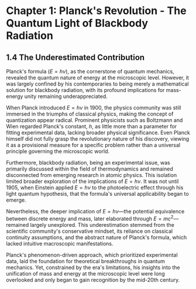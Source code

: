 # Chapter 1: Planck's Revolution - The Quantum Light of Blackbody Radiation

## 1.4 The Underestimated Contribution

Planck's formula ($E = h\nu$), as the cornerstone of quantum mechanics, revealed the quantum nature of energy at the microscopic level. However, it was largely confined by his contemporaries to being merely a mathematical solution for blackbody radiation, with its profound implications for mass-energy unity remaining underappreciated.

When Planck introduced $E = h\nu$ in 1900, the physics community was still immersed in the triumphs of classical physics, making the concept of quantization appear radical. Prominent physicists such as Boltzmann and Wien regarded Planck's constant, $h$, as little more than a parameter for fitting experimental data, lacking broader physical significance. Even Planck himself did not fully grasp the revolutionary nature of his discovery, viewing it as a provisional measure for a specific problem rather than a universal principle governing the microscopic world.

Furthermore, blackbody radiation, being an experimental issue, was primarily discussed within the field of thermodynamics and remained disconnected from emerging research in atomic physics. This isolation limited broader exploration of the implications of $E = h\nu$. It was not until 1905, when Einstein applied $E = h\nu$ to the photoelectric effect through his light quantum hypothesis, that the formula's universal applicability began to emerge.

Nevertheless, the deeper implication of $E = h\nu$—the potential equivalence between discrete energy and mass, later elaborated through $E = mc^2$—remained largely unexplored. This underestimation stemmed from the scientific community's conservative mindset, its reliance on classical continuity assumptions, and the abstract nature of Planck's formula, which lacked intuitive macroscopic manifestations.

Planck's phenomenon-driven approach, which prioritized experimental data, laid the foundation for theoretical breakthroughs in quantum mechanics. Yet, constrained by the era's limitations, his insights into the unification of mass and energy at the microscopic level were long overlooked and only began to gain recognition by the mid-20th century.
